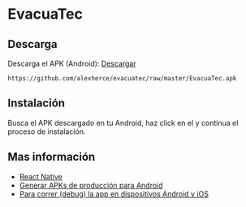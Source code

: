 # EvacuaTec

## Descarga

Descarga el APK (Android): [Descargar](https://github.com/alexherce/evacuatec/raw/master/EvacuaTec.apk)

```
https://github.com/alexherce/evacuatec/raw/master/EvacuaTec.apk
```

## Instalación

Busca el APK descargado en tu Android, haz click en el y continua el proceso de instalación.

## Mas información

* [React Native](https://facebook.github.io/react-native/docs/getting-started.html)
* [Generar APKs de producción para Android](https://facebook.github.io/react-native/docs/signed-apk-android.html)
* [Para correr (debug) la app en dispositivos Android y iOS](https://facebook.github.io/react-native/docs/running-on-device.html)
